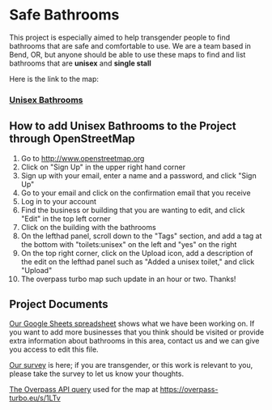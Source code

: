 # Safe Bathrooms

This project is especially aimed to help transgender people to find bathrooms that are safe and comfortable to use. We are a team based in Bend, OR, but anyone should be able to use these maps to find and list bathrooms that are **unisex** and **single stall**

Here is the link to the map:

### [Unisex Bathrooms](https://overpass-turbo.eu/map.html?Q=%5Bout%3Ajson%5D%5Btimeout%3A25%5D%3B%0A%2F%2F+gather+results%0Anwr%5B%22toilets%3Aunisex%22%3D%22yes%22%5D%2843.442948806351396%2C-122.70598584362747%2C45.14524196975275%2C-120.37688428112747%29%3B%0A%2F%2F+print+results%0Aout+geom%3B)

## How to add Unisex Bathrooms to the Project through OpenStreetMap

1. Go to <http://www.openstreetmap.org>
2. Click on "Sign Up" in the upper right hand corner
3. Sign up with your email, enter a name and a password, and click "Sign Up"
4. Go to your email and click on the confirmation email that you receive
5. Log in to your account
6. Find the business or building that you are wanting to edit, and click "Edit" in the top left corner
7. Click on the building with the bathrooms
8. On the lefthad panel, scroll down to the "Tags" section, and add a tag at the bottom with "toilets:unisex" on the left and "yes" on the right
9. On the top right corner, click on the Upload icon, add a description of the edit on the lefthad panel such as "Added a unisex toilet," and click "Upload"
10. The overpass turbo map such update in an hour or two. Thanks!

## Project Documents

[Our Google Sheets spreadsheet](https://docs.google.com/spreadsheets/d/1N9YZ3iT16n6ZQXewD_l4BO0QfzWuJ9yScImTOZmYJww/edit?usp=sharing) shows what we have been working on. If you want to add more businesses that you think should be visited or provide extra information about bathrooms in this area, contact us and we can give you access to edit this file.

[Our survey](https://cloud.artemisia.earth/apps/forms/s/YdTHPiNYG7YB3E5EWxpSKbdi) is here; if you are transgender, or this work is relevant to you, please take the survey to let us know your thoughts.

[The Overpass API query](https://github.com/nadia-raven/safebathrooms/blob/main/query.overpassql) used for the map at <https://overpass-turbo.eu/s/1LTv>
